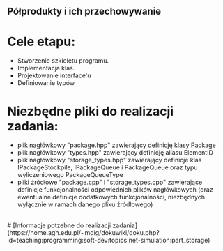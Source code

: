 ## Półprodukty i ich przechowywanie
# Cele etapu:
* Stworzenie szkieletu programu.<br />
* Implementacja klas.<br />
* Projektowanie interface'u<br />
* Definiowanie typów<br />
# Niezbędne pliki do realizacji zadania:
* plik nagłówkowy "package.hpp" zawierający definicję klasy Package
* plik nagłówkowy "types.hpp" zawierający definicję aliasu ElementID
* plik nagłówkowy "storage_types.hpp" zawierający definicje klas IPackageStockpile, IPackageQueue i PackageQueue oraz typu wyliczeniowego PackageQueueType
* pliki źródłowe "package.cpp" i "storage_types.cpp" zawierające definicje funkcjonalności odpowiednich plików nagłówkowych (oraz ewentualne definicje dodatkowych funkcjonalności, niezbędnych wyłącznie w ramach danego pliku źródłowego)<br />
<br />
# [Informacje potzebne do realizacji zadania](https://home.agh.edu.pl/~mdig/dokuwiki/doku.php?id=teaching:programming:soft-dev:topics:net-simulation:part_storage)
